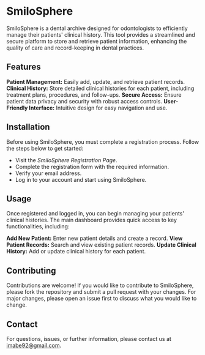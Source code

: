 # SmiloSphere

SmiloSphere is a dental archive designed for odontologists to efficiently manage their patients' clinical history. This tool provides a streamlined and secure platform to store and retrieve patient information, enhancing the quality of care and record-keeping in dental practices.


## Features

**Patient Management:** Easily add, update, and retrieve patient records.
**Clinical History:** Store detailed clinical histories for each patient, including treatment plans, procedures, and follow-ups.
**Secure Access:** Ensure patient data privacy and security with robust access controls.
**User-Friendly Interface:** Intuitive design for easy navigation and use.


## Installation

Before using SmiloSphere, you must complete a registration process. Follow the steps below to get started:

* Visit the *SmiloSphere Registration Page*.
* Complete the registration form with the required information.
* Verify your email address.
* Log in to your account and start using SmiloSphere.


## Usage

Once registered and logged in, you can begin managing your patients' clinical histories. The main dashboard provides quick access to key functionalities, including:

**Add New Patient:** Enter new patient details and create a record.
**View Patient Records:** Search and view existing patient records.
**Update Clinical History:** Add or update clinical history for each patient.


## Contributing

Contributions are welcome! If you would like to contribute to SmiloSphere, please fork the repository and submit a pull request with your changes. For major changes, please open an issue first to discuss what you would like to change.


## Contact

For questions, issues, or further information, please contact us at imabe92@gmail.com.
